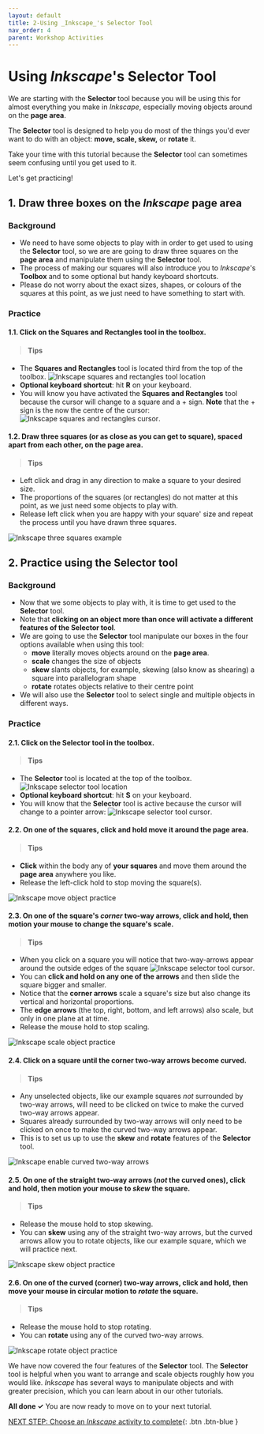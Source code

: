```yaml
---
layout: default
title: 2-Using _Inkscape_'s Selector Tool
nav_order: 4
parent: Workshop Activities
---
```


# Using _Inkscape_'s Selector Tool

We are starting with the **Selector** tool because you will be using this for almost everything you make in _Inkscape_, especially moving objects around on the **page area**.

The **Selector** tool is designed to help you do most of the things you'd ever want to do with an object: **move, scale, skew,** or **rotate** it.  

Take your time with this tutorial because the **Selector** tool can sometimes seem confusing until you get used to it. 

Let's get practicing! 

## 1. Draw three boxes on the _Inkscape_ page area

### Background
- We need to have some objects to play with in order to get used to using the **Selector** tool, so we are are going to draw three squares on the **page area** and manipulate them using the **Selector** tool. 
- The process of making our squares will also introduce you to _Inkscape_'s **Toolbox** and to some optional but handy keyboard shortcuts.
- Please do not worry about the exact sizes, shapes, or colours of the squares at this point, as we just need to have something to start with. 

### Practice
#### **1.1.** Click on the Squares and Rectangles tool in the toolbox. 

>#### Tips
- The **Squares and Rectangles** tool is located third from the top of the toolbox.
![Inkscape squares and rectangles tool location](images/squares-and-rectangles-tool-location.png)
- **Optional keyboard shortcut**: hit **R** on your keyboard.
- You will know you have activated the **Squares and Rectangles** tool because the cursor will change to a square and a + sign. **Note** that the + sign is the now the centre of the cursor:![Inkscape squares and rectangles cursor](images/squares-and-rectangles-cursor.png).

#### **1.2.** **Draw three squares (or as close as you can get to square)**, spaced apart from each other, on the **page area**. 

>#### Tips
- Left click and drag in any direction to make a square to your desired size. 
- The proportions of the squares (or rectangles) do not matter at this point, as we just need some objects to play with. 
- Release left click when you are happy with your square' size and repeat the process until you have drawn three squares. 

![Inkscape three squares example](images/three-squares-example.png)

## 2. Practice using the **Selector** tool

### Background
- Now that we some objects to play with, it is time to get used to the **Selector** tool. 
- Note that **clicking on an object more than once will activate a different features of the Selector tool**. 
- We are going to use the **Selector** tool manipulate our boxes in the four options available when using this tool:
  - **move** literally moves objects around on the **page area**. 
  - **scale** changes the size of objects
  - **skew** slants objects, for example, skewing (also know as shearing) a square into parallelogram shape
  - **rotate** rotates objects relative to their centre point
- We will also use the **Selector** tool to select single and multiple objects in different ways. 

### Practice
#### **2.1.** Click on the Selector tool in the toolbox. 

>#### Tips
- The **Selector** tool is located at the top of the toolbox. 
![Inkscape selector tool location](images/selector-tool-location.png)
- **Optional keyboard shortcut**: hit **S** on your keyboard.
- You will know that the **Selector** tool is active because the cursor will change to a pointer arrow: ![Inkscape selector tool cursor](images/selector-tool-cursor.png).

#### **2.2.** On one of the squares, click and hold move it around the page area. 

>#### Tips
- **Click** within the body any of **your squares** and move them around the **page area** anywhere you like. 
- Release the left-click hold to stop moving the square(s). 

![Inkscape move object practice](images/selector-move.png)

#### **2.3.** On one of the square's _corner_ two-way arrows, click and hold, then motion your mouse to change the square's scale. 

>#### Tips
- When you click on a square you will notice that two-way-arrows appear around the outside edges of the square ![Inkscape selector tool cursor](images/two-way-arrow.png). 
- You can **click and hold on any one of the arrows** and then slide the square bigger and smaller.
- Notice that the **corner arrows** scale a square's size but also change its vertical and horizontal proportions. 
- The **edge arrows** (the top, right, bottom, and left arrows) also scale, but only in one plane at at time.   
- Release the mouse hold to stop scaling. 

![Inkscape scale object practice](images/rescaled-squares.png)

#### **2.4.** Click on a square until the corner two-way arrows become curved. 

>#### Tips 
- Any unselected objects, like our example squares _not_ surrounded by two-way arrows, will need to be clicked on twice to make the curved two-way arrows appear. 
- Squares already surrounded by two-way arrows will only need to be clicked on once to make the curved two-way arrows appear. 
- This is to set us up to use the **skew** and **rotate** features of the **Selector** tool.

![Inkscape enable curved two-way arrows](images/curved-arrows.png)

#### **2.5.** On one of the straight two-way arrows (_not_ the curved ones), click and hold, then motion your mouse to _skew_ the square.   

>#### Tips 
- Release the mouse hold to stop skewing.
- You can **skew** using any of the straight two-way arrows, but the curved arrows allow you to rotate objects, like our example square, which we will practice next. 

![Inkscape skew object practice](images/skew-practice.png)

#### **2.6.** On one of the curved (corner) two-way arrows, click and hold, then move your mouse in circular motion to _rotate_ the square.   

>#### Tips 
- Release the mouse hold to stop rotating.
- You can **rotate** using any of the curved two-way arrows. 

![Inkscape rotate object practice](images/rotate-practice.png)

We have now covered the four features of the **Selector** tool. The **Selector** tool is helpful when you want to arrange and scale objects roughly how you would like. _Inkscape_ has several ways to manipulate objects and with greater precision, which you can learn about in our other tutorials.  

**All done ✓** You are now ready to move on to your next tutorial. 

[NEXT STEP: Choose an _Inkscape_ activity to complete](???.html){: .btn .btn-blue }
